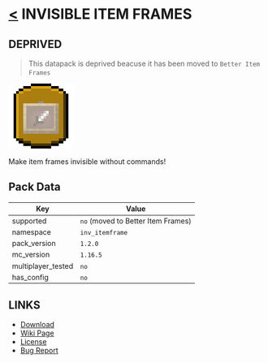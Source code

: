 # [<](../README.md) INVISIBLE ITEM FRAMES

## DEPRIVED

> This datapack is deprived beacuse it has been moved to `Better Item Frames`

![alt](pack.png)

Make item frames invisible without commands!

## Pack Data

| Key                | Value                              |
| ------------------ | ---------------------------------- |
| supported          | `no` (moved to Better Item Frames) |
| namespace          | `inv_itemframe`                    |
| pack_version       | `1.2.0`                            |
| mc_version         | `1.16.5`                           |
| multiplayer_tested | `no`                               |
| has_config         | `no`                               |

## LINKS

-   [Download](https://www.curseforge.com/minecraft/customization/invisible-item-frames-datapack)
-   [Wiki Page](https://github.com/legopitstop/Datapacks/wiki)
-   [License](https://legopitstop.weebly.com/legopitstops-common-license-v2.html)
-   [Bug Report](https://github.com/legopitstop/Datapacks/issues)
